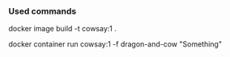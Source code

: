 ### Used commands
docker image build -t cowsay:1 .

docker container run cowsay:1 -f dragon-and-cow "Something"